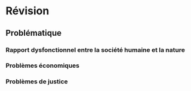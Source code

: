 # Révision

## Problématique

### Rapport dysfonctionnel entre la société humaine et la nature

### Problèmes économiques

### Problèmes de justice
